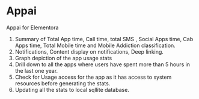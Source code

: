 # Appai
Appai for Elementora
1. Summary of Total App time, Call time, total SMS , Social Apps time, Cab Apps time, Total Mobile time and Mobile Addiction classification.
2. Notifications, Content display on notifications, Deep linking. 
3. Graph depiction of the app usage stats 
4. Drill down to  all the apps where users have spent more than 5 hours in the last one year. 
5. Check for Usage access for the app as it has access to system resources before generating the stats. 
6. Updating all the stats to local sqllite database.
